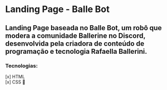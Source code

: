# Landing Page - Balle Bot
## Landing Page baseada no Balle Bot, um robô que modera a comunidade Ballerine no Discord, desenvolvida pela criadora de conteúdo de programação e tecnologia Rafaella Ballerini.
### Tecnologias:
[x] HTML <br>
[x] CSS 🎨